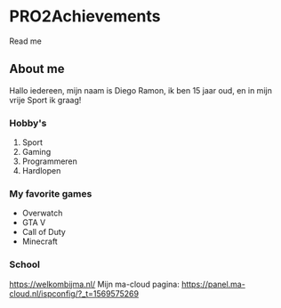 # PRO2Achievements
Read me

## About me
Hallo iedereen, mijn naam is Diego Ramon, ik ben 15 jaar oud, en in mijn vrije Sport ik graag!

### Hobby's
1. Sport
2. Gaming
3. Programmeren
4. Hardlopen

### My favorite games
* Overwatch
* GTA V
* Call of Duty
* Minecraft

### School
https://welkombijma.nl/
Mijn ma-cloud pagina: https://panel.ma-cloud.nl/ispconfig/?_t=1569575269
